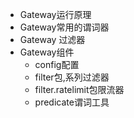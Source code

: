 - Gateway运行原理
- Gateway常用的谓词器
- Gateway 过滤器
- Gateway组件
    - config配置
    - filter包,系列过滤器
    - filter.ratelimit包限流器
    - predicate谓词工具